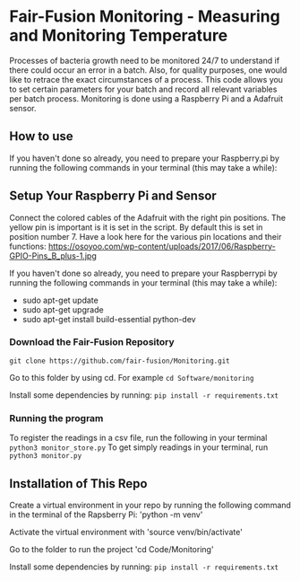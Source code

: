 # Fair-Fusion Monitoring - Measuring and Monitoring Temperature
Processes of bacteria growth need to be monitored 24/7 to understand if there could occur an error in a batch. Also, for quality purposes, one would like to retrace the exact circumstances of a process. 
This code allows you to set certain parameters for your batch and record all relevant variables per batch process. Monitoring is done using a Raspberry Pi and a Adafruit sensor.

## How to use
If you haven't done so already, you need to prepare your Raspberry.pi by running the following commands in your terminal (this may take a while):

## Setup Your Raspberry Pi and Sensor
Connect the colored cables of the Adafruit with the right pin positions. The yellow pin is important is it is set in the script. By default this is set in position number 7. Have a look here for the various pin locations and their functions: https://osoyoo.com/wp-content/uploads/2017/06/Raspberry-GPIO-Pins_B_plus-1.jpg

If you haven't done so already, you need to prepare your Raspberrypi by running the following commands in your terminal (this may take a while):
- sudo apt-get update
- sudo apt-get upgrade
- sudo apt-get install build-essential python-dev

### Download the Fair-Fusion Repository
`git clone https://github.com/fair-fusion/Monitoring.git`

Go to this folder by using cd. For example `cd Software/monitoring`

Install some dependencies by running:
`pip install -r requirements.txt`

### Running the program
To register the readings in a csv file, run the following in your terminal `python3 monitor_store.py`
To get simply readings in your terminal, run `python3 monitor.py`

## Installation of This Repo
Create a virtual environment in your repo by running the following command in the terminal of the Rapsberry Pi:
'python -m venv' 

Activate the virtual environment with 'source venv/bin/activate'

Go to the folder to run the project
'cd Code/Monitoring'

Install some dependencies by running:
`pip install -r requirements.txt`